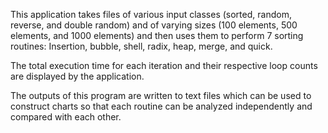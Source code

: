 This application takes files of various input classes (sorted, random, reverse, and double random) and of varying sizes (100 elements, 500 elements, and 1000 elements) and then uses them to perform 7 sorting routines: Insertion, bubble, shell, radix, heap, merge, and quick. 

The total execution time for each iteration and their respective loop counts are displayed by the application.

The outputs of this program are written to text files which can be used to construct charts so that each routine can be analyzed independently and compared with each other.
